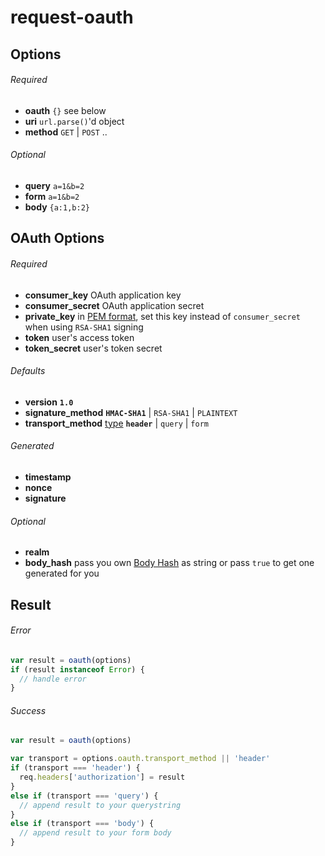 
# request-oauth


## Options

###### Required

- **oauth** `{}` see below
- **uri** `url.parse()`'d object
- **method** `GET` | `POST` ..

###### Optional

- **query** `a=1&b=2`
- **form** `a=1&b=2`
- **body** `{a:1,b:2}`


## OAuth Options

###### Required

- **consumer_key** OAuth application key
- **consumer_secret** OAuth application secret
- **private_key** in [PEM format][pem-format], set this key instead of `consumer_secret` when using `RSA-SHA1` signing
- **token** user's access token
- **token_secret** user's token secret

###### Defaults

- **version** **`1.0`**
- **signature_method** **`HMAC-SHA1`** | `RSA-SHA1` | `PLAINTEXT`
- **transport_method** [type][transport-method] **`header`** | `query` | `form`

###### Generated

- **timestamp**
- **nonce**
- **signature**

###### Optional

- **realm** 
- **body_hash** pass you own [Body Hash][body-hash] as string or pass `true` to get one generated for you


## Result

###### Error

```js
var result = oauth(options)
if (result instanceof Error) {
  // handle error
}
```

###### Success

```js
var result = oauth(options)

var transport = options.oauth.transport_method || 'header'
if (transport === 'header') {
  req.headers['authorization'] = result
}
else if (transport === 'query') {
  // append result to your querystring
}
else if (transport === 'body') {
  // append result to your form body
}
```


  [pem-format]: http://how2ssl.com/articles/working_with_pem_files/
  [body-hash]: https://oauth.googlecode.com/svn/spec/ext/body_hash/1.0/oauth-bodyhash.html
  [transport-method]: http://oauth.net/core/1.0/#consumer_req_param
